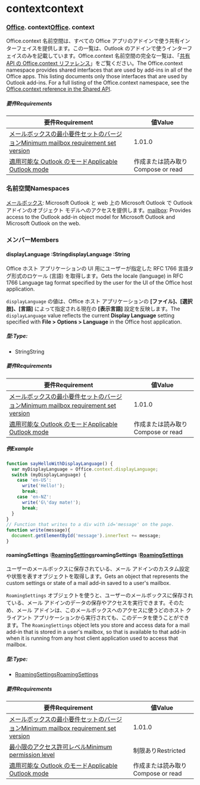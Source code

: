 
# <a name="context"></a><span data-ttu-id="71ab9-101">context</span><span class="sxs-lookup"><span data-stu-id="71ab9-101">context</span></span>

### <span data-ttu-id="71ab9-p101">[Office](Office.md). context</span><span class="sxs-lookup"><span data-stu-id="71ab9-p101">[Office](Office.md). context</span></span>

<span data-ttu-id="71ab9-p102">Office.context 名前空間は、すべての Office アプリのアドインで使う共有インターフェイスを提供します。この一覧は、Outlook のアドインで使うインターフェイスのみを記載しています。Office.context 名前空間の完全な一覧は、「[共有 API の Office.context リファレンス](/javascript/api/office/office.context)」をご覧ください。</span><span class="sxs-lookup"><span data-stu-id="71ab9-p102">The Office.context namespace provides shared interfaces that are used by add-ins in all of the Office apps. This listing documents only those interfaces that are used by Outlook add-ins. For a full listing of the Office.context namespace, see the [Office.context reference in the Shared API](/javascript/api/office/office.context).</span></span>


##### <a name="requirements"></a><span data-ttu-id="71ab9-106">要件</span><span class="sxs-lookup"><span data-stu-id="71ab9-106">Requirements</span></span>

|<span data-ttu-id="71ab9-107">要件</span><span class="sxs-lookup"><span data-stu-id="71ab9-107">Requirement</span></span>| <span data-ttu-id="71ab9-108">値</span><span class="sxs-lookup"><span data-stu-id="71ab9-108">Value</span></span>|
|---|---|
|[<span data-ttu-id="71ab9-109">メールボックスの最小要件セットのバージョン</span><span class="sxs-lookup"><span data-stu-id="71ab9-109">Minimum mailbox requirement set version</span></span>](/javascript/office/requirement-sets/outlook-api-requirement-sets)| <span data-ttu-id="71ab9-110">1.0</span><span class="sxs-lookup"><span data-stu-id="71ab9-110">1.0</span></span>|
|[<span data-ttu-id="71ab9-111">適用可能な Outlook のモード</span><span class="sxs-lookup"><span data-stu-id="71ab9-111">Applicable Outlook mode</span></span>](https://docs.microsoft.com/outlook/add-ins/#extension-points)| <span data-ttu-id="71ab9-112">作成または読み取り</span><span class="sxs-lookup"><span data-stu-id="71ab9-112">Compose or read</span></span>|

### <a name="namespaces"></a><span data-ttu-id="71ab9-113">名前空間</span><span class="sxs-lookup"><span data-stu-id="71ab9-113">Namespaces</span></span>

<span data-ttu-id="71ab9-114">[メールボックス](office.context.mailbox.md): Microsoft Outlook と web 上の Microsoft Outlook で Outlook アドインのオブジェクト モデルへのアクセスを提供します。</span><span class="sxs-lookup"><span data-stu-id="71ab9-114">[mailbox](office.context.mailbox.md): Provides access to the Outlook add-in object model for Microsoft Outlook and Microsoft Outlook on the web.</span></span>

### <a name="members"></a><span data-ttu-id="71ab9-115">メンバー</span><span class="sxs-lookup"><span data-stu-id="71ab9-115">Members</span></span>

####  <a name="displaylanguage-string"></a><span data-ttu-id="71ab9-116">displayLanguage :String</span><span class="sxs-lookup"><span data-stu-id="71ab9-116">displayLanguage :String</span></span>

<span data-ttu-id="71ab9-117">Office ホスト アプリケーションの UI 用にユーザーが指定した RFC 1766 言語タグ形式のロケール (言語) を取得します。</span><span class="sxs-lookup"><span data-stu-id="71ab9-117">Gets the locale (language) in RFC 1766 Language tag format specified by the user for the UI of the Office host application.</span></span>

<span data-ttu-id="71ab9-118">`displayLanguage` の値は、Office ホスト アプリケーションの **[ファイル]、[選択肢]、[言語]** によって指定される現在の **[表示言語]** 設定を反映します。</span><span class="sxs-lookup"><span data-stu-id="71ab9-118">The `displayLanguage` value reflects the current **Display Language** setting specified with **File > Options > Language** in the Office host application.</span></span>

##### <a name="type"></a><span data-ttu-id="71ab9-119">型:</span><span class="sxs-lookup"><span data-stu-id="71ab9-119">Type:</span></span>

*   <span data-ttu-id="71ab9-120">String</span><span class="sxs-lookup"><span data-stu-id="71ab9-120">String</span></span>

##### <a name="requirements"></a><span data-ttu-id="71ab9-121">要件</span><span class="sxs-lookup"><span data-stu-id="71ab9-121">Requirements</span></span>

|<span data-ttu-id="71ab9-122">要件</span><span class="sxs-lookup"><span data-stu-id="71ab9-122">Requirement</span></span>| <span data-ttu-id="71ab9-123">値</span><span class="sxs-lookup"><span data-stu-id="71ab9-123">Value</span></span>|
|---|---|
|[<span data-ttu-id="71ab9-124">メールボックスの最小要件セットのバージョン</span><span class="sxs-lookup"><span data-stu-id="71ab9-124">Minimum mailbox requirement set version</span></span>](/javascript/office/requirement-sets/outlook-api-requirement-sets)| <span data-ttu-id="71ab9-125">1.0</span><span class="sxs-lookup"><span data-stu-id="71ab9-125">1.0</span></span>|
|[<span data-ttu-id="71ab9-126">適用可能な Outlook のモード</span><span class="sxs-lookup"><span data-stu-id="71ab9-126">Applicable Outlook mode</span></span>](https://docs.microsoft.com/outlook/add-ins/#extension-points)| <span data-ttu-id="71ab9-127">作成または読み取り</span><span class="sxs-lookup"><span data-stu-id="71ab9-127">Compose or read</span></span>|

##### <a name="example"></a><span data-ttu-id="71ab9-128">例</span><span class="sxs-lookup"><span data-stu-id="71ab9-128">Example</span></span>

```js
function sayHelloWithDisplayLanguage() {
  var myDisplayLanguage = Office.context.displayLanguage;
  switch (myDisplayLanguage) {
    case 'en-US':
      write('Hello!');
      break;
    case 'en-NZ':
      write('G\'day mate!');
      break;
  }
}
// Function that writes to a div with id='message' on the page.
function write(message){
  document.getElementById('message').innerText += message;
}
```

####  <a name="roamingsettings-roamingsettingsjavascriptapioutlook11officeroamingsettings"></a><span data-ttu-id="71ab9-129">roamingSettings :[RoamingSettings](/javascript/api/outlook_1_1/office.RoamingSettings)</span><span class="sxs-lookup"><span data-stu-id="71ab9-129">roamingSettings :[RoamingSettings](/javascript/api/outlook_1_1/office.RoamingSettings)</span></span>

<span data-ttu-id="71ab9-130">ユーザーのメールボックスに保存されている、メール アドインのカスタム設定や状態を表すオブジェクトを取得します。</span><span class="sxs-lookup"><span data-stu-id="71ab9-130">Gets an object that represents the custom settings or state of a mail add-in saved to a user's mailbox.</span></span>

<span data-ttu-id="71ab9-131">`RoamingSettings` オブジェクトを使うと、ユーザーのメールボックスに保存されている、メール アドインのデータの保存やアクセスを実行できます。そのため、メール アドインは、このメールボックスへのアクセスに使うどのホスト クライアント アプリケーションから実行されても、このデータを使うことができます。</span><span class="sxs-lookup"><span data-stu-id="71ab9-131">The `RoamingSettings` object lets you store and access data for a mail add-in that is stored in a user's mailbox, so that is available to that add-in when it is running from any host client application used to access that mailbox.</span></span>

##### <a name="type"></a><span data-ttu-id="71ab9-132">型:</span><span class="sxs-lookup"><span data-stu-id="71ab9-132">Type:</span></span>

*   [<span data-ttu-id="71ab9-133">RoamingSettings</span><span class="sxs-lookup"><span data-stu-id="71ab9-133">RoamingSettings</span></span>](/javascript/api/outlook_1_1/office.RoamingSettings)

##### <a name="requirements"></a><span data-ttu-id="71ab9-134">要件</span><span class="sxs-lookup"><span data-stu-id="71ab9-134">Requirements</span></span>

|<span data-ttu-id="71ab9-135">要件</span><span class="sxs-lookup"><span data-stu-id="71ab9-135">Requirement</span></span>| <span data-ttu-id="71ab9-136">値</span><span class="sxs-lookup"><span data-stu-id="71ab9-136">Value</span></span>|
|---|---|
|[<span data-ttu-id="71ab9-137">メールボックスの最小要件セットのバージョン</span><span class="sxs-lookup"><span data-stu-id="71ab9-137">Minimum mailbox requirement set version</span></span>](/javascript/office/requirement-sets/outlook-api-requirement-sets)| <span data-ttu-id="71ab9-138">1.0</span><span class="sxs-lookup"><span data-stu-id="71ab9-138">1.0</span></span>|
|[<span data-ttu-id="71ab9-139">最小限のアクセス許可レベル</span><span class="sxs-lookup"><span data-stu-id="71ab9-139">Minimum permission level</span></span>](https://docs.microsoft.com/outlook/add-ins/understanding-outlook-add-in-permissions)| <span data-ttu-id="71ab9-140">制限あり</span><span class="sxs-lookup"><span data-stu-id="71ab9-140">Restricted</span></span>|
|[<span data-ttu-id="71ab9-141">適用可能な Outlook のモード</span><span class="sxs-lookup"><span data-stu-id="71ab9-141">Applicable Outlook mode</span></span>](https://docs.microsoft.com/outlook/add-ins/#extension-points)| <span data-ttu-id="71ab9-142">作成または読み取り</span><span class="sxs-lookup"><span data-stu-id="71ab9-142">Compose or read</span></span>|